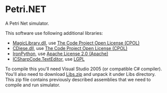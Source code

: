Petri.NET
=========

A Petri Net simulator.

This software use following additional libraries:

* [MagicLibrary.dll](http://www.codeproject.com/Articles/4193/Magic-Library-Docking-Manager-Designer), use [The Code Project Open License (CPOL)](http://www.codeproject.com/info/cpol10.aspx)
* [CDiese.dll](http://www.codeproject.com/Articles/1916/ActionLists-for-Windows-Forms), use [The Code Project Open License (CPOL)](http://www.codeproject.com/info/cpol10.aspx)
* [IronPython](https://ironpython.codeplex.com/), use [Apache License 2.0 (Apache)](http://www.apache.org/licenses/LICENSE-2.0.html)
* [ICSharpCode.TextEditor](http://www.icsharpcode.net/opensource/sd/), use [LGPL](http://www.gnu.org/copyleft/lesser.html)

To compile this you'll need Visual Studio 2005 (or compatible C# compiler). You'll also need to download [Libs.zip](https://github.com/larics/Petri.Net/releases/download/v0.0/libs.zip) and unpack it under Libs directory. This zip file contains previously described assemblies that we need to compile and run simulator.

